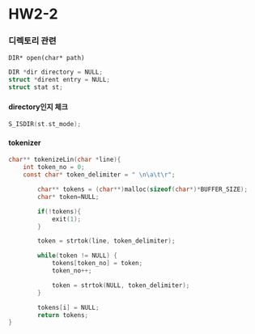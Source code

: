 # HW2-2

### 디렉토리 관련

`DIR* open(char* path)`


```c
DIR *dir directory = NULL;
struct *dirent entry = NULL;
struct stat st;
```


#### directory인지 체크
```c
S_ISDIR(st.st_mode);
```


#### tokenizer

```c
char** tokenizeLin(char *line){
	int token_no = 0;
	const char* token_delimiter = " \n\a\t\r";

		char** tokens = (char**)malloc(sizeof(char*)*BUFFER_SIZE);
		char* token=NULL;

		if(!tokens){
			exit(1);
		}

		token = strtok(line, token_delimiter);

		while(token != NULL) {
			tokens[token_no] = token;
			token_no++;

			token = strtok(NULL, token_delimiter);
		}

		tokens[i] = NULL;
		return tokens;
}
```